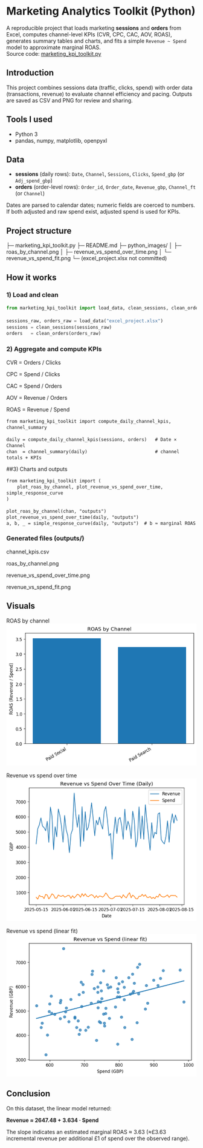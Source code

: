 # Marketing Analytics Toolkit (Python)

A reproducible project that loads marketing **sessions** and **orders** from Excel, computes channel-level KPIs (CVR, CPC, CAC, AOV, ROAS), generates summary tables and charts, and fits a simple `Revenue ~ Spend` model to approximate marginal ROAS.  
Source code: [marketing_kpi_toolkit.py](/marketing_kpi_toolkit.py)

## Introduction
This project combines sessions data (traffic, clicks, spend) with order data (transactions, revenue) to evaluate channel efficiency and pacing. Outputs are saved as CSV and PNG for review and sharing.

## Tools I used
- Python 3
- pandas, numpy, matplotlib, openpyxl
  
## Data
- **sessions** (daily rows): `Date`, `Channel`, `Sessions`, `Clicks`, `Spend_gbp` (or `Adj_spend_gbp`)
- **orders** (order-level rows): `Order_id`, `Order_date`, `Revenue_gbp`, `Channel_ft` (or `Channel`)

Dates are parsed to calendar dates; numeric fields are coerced to numbers. If both adjusted and raw spend exist, adjusted spend is used for KPIs.

## Project structure
├─ marketing_kpi_toolkit.py
├─ README.md
├─ python_images/
│ ├─ roas_by_channel.png
│ ├─ revenue_vs_spend_over_time.png
│ └─ revenue_vs_spend_fit.png
└─ (excel_project.xlsx not committed)


## How it works

### 1) Load and clean
```python
from marketing_kpi_toolkit import load_data, clean_sessions, clean_orders

sessions_raw, orders_raw = load_data("excel_project.xlsx")
sessions = clean_sessions(sessions_raw)
orders   = clean_orders(orders_raw)
```

### 2) Aggregate and compute KPIs

CVR = Orders / Clicks

CPC = Spend / Clicks

CAC = Spend / Orders

AOV = Revenue / Orders

ROAS = Revenue / Spend

```
from marketing_kpi_toolkit import compute_daily_channel_kpis, channel_summary

daily = compute_daily_channel_kpis(sessions, orders)   # Date × Channel
chan  = channel_summary(daily)                         # channel totals + KPIs
```
##3) Charts and outputs

```
from marketing_kpi_toolkit import (
    plot_roas_by_channel, plot_revenue_vs_spend_over_time, simple_response_curve
)

plot_roas_by_channel(chan, "outputs")
plot_revenue_vs_spend_over_time(daily, "outputs")
a, b, _ = simple_response_curve(daily, "outputs")  # b ≈ marginal ROAS
```
### Generated files (outputs/)

channel_kpis.csv

roas_by_channel.png

revenue_vs_spend_over_time.png

revenue_vs_spend_fit.png

## Visuals

ROAS by channel  
![ROAS by channel](python_images/roas_by_channel.png)

Revenue vs spend over time  
![Revenue vs Spend over time](python_images/revenue_vs_spend_over_time.png)

Revenue vs spend (linear fit)  
![Revenue vs Spend fit](python_images/revenue_vs_spend_fit.png)

## Conclusion

On this dataset, the linear model returned:

**Revenue ≈ 2647.48 + 3.634 · Spend**


The slope indicates an estimated marginal ROAS ≈ 3.63 (≈£3.63 incremental revenue per additional £1 of spend over the observed range). 
